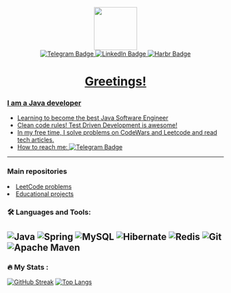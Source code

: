 
<div id="header" align="center">
  
  <img src="https://media.giphy.com/media/M9gbBd9nbDrOTu1Mqx/giphy.gif" width="100"/>
 
</div>

<div id="badges" align="center">
  <a href="https://t.me/Fedor_Krushov">
    <img src="https://img.shields.io/badge/Telegram-blue?style=for-the-badge&logo=telegram&logoColor=white" alt="Telegram Badge"/>
<!--     <img src="https://img.shields.io/badge/Gmail-gray?style=for-the-badge&logo=Gmail&logoColor=red" alt="Gmail Badge"/> -->
  <a href="https://www.linkedin.com/in/fedor-krushov/">
    <img src="https://img.shields.io/badge/LinkedIn-red?style=for-the-badge&logo=linkedin&logoColor=white" alt="LinkedIn Badge"/>

  </a>
     <a href="https://habr.com/ru/users/fedeyak/articles/">
    <img src="https://img.shields.io/badge/Harbr-blue?style=for-the-badge&logo=harbr&logoColor=white" alt="Harbr Badge"/>


</div>

<div id="counter" align="center">
  <img src="https://komarev.com/ghpvc/?username=fedeyak&style=flat-square&color=red" alt=""/>
</div>

<h1 id="header" align="center">
  Greetings!
</h1>

<h3 id="header">
 I am a Java developer
</h3>

- Learning to become the best Java Software Engineer
- Clean code rules! Test Driven Development is awesome!
- In my free time, I solve problems on CodeWars and Leetcode and read tech articles.
- How to reach me: [![Telegram Badge](https://img.shields.io/badge/-Fedor_Krushov-blue?style=flat&logo=Telegram&logoColor=white)](https://t.me/Fedor_Krushov)
---
<h3 class="heading-element" dir="auto">Main repositories</h3>
<li><a href="https://github.com/fedeyak/leet_code">LeetCode problems</a></li>
<li><a href="https://github.com/fedeyak/Educational_projects">Educational projects</a></li>


### :hammer_and_wrench: Languages and Tools:
![Java](https://img.shields.io/badge/java-black.svg?style=for-the-badge&logo=openjdk&logoColor=white)
![Spring](https://img.shields.io/badge/spring-%236DB33F.svg?style=for-the-badge&logo=spring&logoColor=white)
![MySQL](https://img.shields.io/badge/mysql-4479A1.svg?style=for-the-badge&logo=mysql&logoColor=white)
![Hibernate](https://img.shields.io/badge/Hibernate-59666C?style=for-the-badge&logo=Hibernate&logoColor=white)
![Redis](https://img.shields.io/badge/redis-grey.svg?style=for-the-badge&logo=redis&logoColor=white)
![Git](https://img.shields.io/badge/git-%23F05033.svg?style=for-the-badge&logo=git&logoColor=white)
![Apache Maven](https://img.shields.io/badge/Apache%20Maven-C71A36?style=for-the-badge&logo=Apache%20Maven&logoColor=white)
---

### :fire: My Stats :

[![GitHub Streak](https://github-readme-streak-stats.herokuapp.com?user=fedeyak&hide_border=true&border_radius=3&date_format=j%20M%5B%20Y%5D)](https://git.io/streak-stats)
[![Top Langs](https://github-readme-stats.vercel.app/api/top-langs/?username=fedeyak)](https://github.com/anuraghazra/github-readme-stats)



